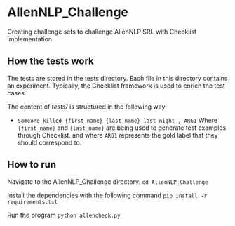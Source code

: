 # AllenNLP_Challenge
Creating challenge sets to challenge AllenNLP SRL with Checklist implementation       

## How the tests work

The tests are stored in the tests directory. Each file in this directory contains an experiment. Typically, the Checklist framework is used to enrich the test cases.

The content of _tests/_ is structured in the following way:
- `Someone killed {first_name} {last_name} last night , ARG1`
Where `{first_name}` and `{last_name}` are being used to generate test examples through Checklist. 
and where `ARG1` represents the gold label that they should correspond to. 

## How to run

Navigate to the AllenNLP_Challenge directory. 
`cd AllenNLP_Challenge`

Install the dependencies with the following command
`pip install -r requirements.txt`

Run the program
`python allencheck.py`
